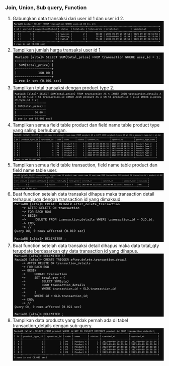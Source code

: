 ### Join, Union, Sub query, Function

1. Gabungkan data transaksi dari user id 1 dan user id 2.
![Code Review](<../Screenshot/Soal2_1.png> "Code Review")
2. Tampilkan jumlah harga transaksi user id 1.
![Code Review](<../Screenshot/Soal2_2.png> "Code Review")
3. Tampilkan total transaksi dengan product type 2.
![Code Review](<../Screenshot/Soal2_3.png> "Code Review")
4. Tampilkan semua field table product dan field name table product type yang saling berhubungan.
![Code Review](<../Screenshot/Soal2_4.png> "Code Review")
5. Tampilkan semua field table transaction, field name table product dan field name table user.
![Code Review](<../Screenshot/Soal2_5.png> "Code Review")
6. Buat function setelah data transaksi dihapus maka transaction detail terhapus juga dengan transaction id yang dimaksud.
![Code Review](<../Screenshot/Soal2_6.png> "Code Review")
7. Buat function setelah data transaksi detail dihapus maka data total_qty terupdate berdasarkan qty data transaction id yang dihapus.
![Code Review](<../Screenshot/Soal2_7.png> "Code Review")
8. Tampilkan data products yang tidak pernah ada di tabel transaction_details dengan sub-query.
![Code Review](<../Screenshot/Soal2_8.png> "Code Review")